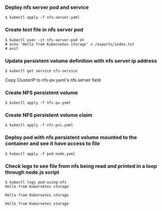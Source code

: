 ### Deploy nfs server pod and service
```
$ kubectl apply -f nfs-server.yaml
```

### Create text file in nfs server pod
```
$ kubectl exec -it nfs-server-pod sh
# echo 'Hello from Kubernetes storage' > /exports/index.txt
# exit
```

### Update persistent volume definition with nfs server ip address
```
$ kubectl get service nfs-service
```
Copy ClusterIP to nfs-pv.yaml's nfs.server field

### Create NFS persistent volume
```
$ kubectl apply -f nfs-pv.yaml
```

### Create NFS persistent volume claim
```
$ kubectl apply -f nfs-pvc.yaml
```

### Deploy pod with nfs persistent volume mounted to the container and see it have access to file
```
$ kubectl apply -f pod-node.yaml
```

### Check logs to see file from nfs being read and printed in a loop through node.js script
```
$ kubectl logs pod-using-nfs
Hello from Kubernetes storage

Hello from Kubernetes storage

Hello from Kubernetes storage
```
